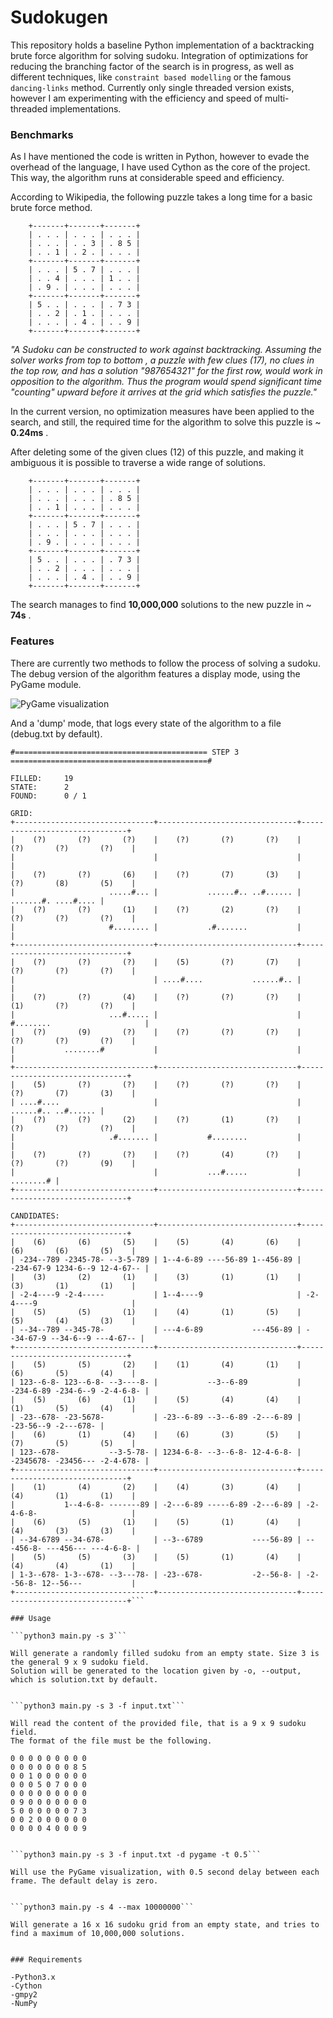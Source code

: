 # Sudokugen

This repository holds a baseline Python implementation of a backtracking brute force algorithm for solving sudoku.
Integration of optimizations for reducing the branching factor of the search is in progress, as well as different techniques, like `constraint based modelling` or
the famous `dancing-links` method. Currently only single threaded version exists, however I am experimenting with the
efficiency and speed of multi-threaded implementations.

### Benchmarks

As I have mentioned the code is written in Python, however to evade the overhead of the language, I have used Cython
as the core of the project. This way, the algorithm runs at considerable speed and efficiency.

According to Wikipedia, the following puzzle takes a long time for a basic brute force method.

        +-------+-------+-------+
        | . . . | . . . | . . . |
        | . . . | . . 3 | . 8 5 |
        | . . 1 | . 2 . | . . . |
        +-------+-------+-------+
        | . . . | 5 . 7 | . . . |
        | . . 4 | . . . | 1 . . |
        | . 9 . | . . . | . . . |
        +-------+-------+-------+
        | 5 . . | . . . | . 7 3 |
        | . . 2 | . 1 . | . . . |
        | . . . | . 4 . | . . 9 |
        +-------+-------+-------+

*"A Sudoku can be constructed to work against backtracking. Assuming the solver works from top to bottom
, a puzzle with few clues (17), no clues in the top row, and has a solution "987654321" for the first row,
would work in opposition to the algorithm. Thus the program would spend significant time "counting"
upward before it arrives at the grid which satisfies the puzzle."*

In the current version, no optimization measures have been applied to the search, and still,
the required time for the algorithm to solve this puzzle is ~ __0.24ms__ .



After deleting some of the given clues (12) of this puzzle,
and making it ambiguous it is possible to traverse a wide range of solutions.

        +-------+-------+-------+
        | . . . | . . . | . . . |
        | . . . | . . . | . 8 5 |
        | . . 1 | . . . | . . . |
        +-------+-------+-------+
        | . . . | 5 . 7 | . . . |
        | . . . | . . . | . . . |
        | . 9 . | . . . | . . . |
        +-------+-------+-------+
        | 5 . . | . . . | . 7 3 |
        | . . 2 | . . . | . . . |
        | . . . | . 4 . | . . 9 |
        +-------+-------+-------+

The search manages to find __10,000,000__ solutions to the new puzzle in ~ __74s__ .


### Features

There are currently two methods to follow the process of solving a sudoku.
The debug version of the algorithm features a display mode, using the PyGame module.

![PyGame visualization](https://github.com/Mrpatekful/sudokugen/blob/master/sudoku.gif)


And a 'dump' mode, that logs every state of the algorithm to a file (debug.txt by default).

```#################################################################################################
#=========================================== STEP 3 ============================================#

FILLED:		19
STATE:		2
FOUND:		0 / 1

GRID:
+-------------------------------+-------------------------------+-------------------------------+
|    (?)       (?)       (?)    |    (?)       (?)       (?)    |    (?)       (?)       (?)    |
|                               |                               |                               |
|    (?)       (?)       (6)    |    (?)       (7)       (3)    |    (?)       (8)       (5)    |
|                     .....#... |           ......#.. ..#...... |           .......#. ....#.... |
|    (?)       (?)       (1)    |    (?)       (2)       (?)    |    (?)       (?)       (?)    |
|                     #........ |           .#.......           |                               |
+-------------------------------+-------------------------------+-------------------------------+
|    (?)       (?)       (?)    |    (5)       (?)       (7)    |    (?)       (?)       (?)    |
|                               | ....#....           ......#.. |                               |
|    (?)       (?)       (4)    |    (?)       (?)       (?)    |    (1)       (?)       (?)    |
|                     ...#..... |                               | #........                     |
|    (?)       (9)       (?)    |    (?)       (?)       (?)    |    (?)       (?)       (?)    |
|           ........#           |                               |                               |
+-------------------------------+-------------------------------+-------------------------------+
|    (5)       (?)       (?)    |    (?)       (?)       (?)    |    (?)       (7)       (3)    |
| ....#....                     |                               |           ......#.. ..#...... |
|    (?)       (?)       (2)    |    (?)       (1)       (?)    |    (?)       (?)       (?)    |
|                     .#....... |           #........           |                               |
|    (?)       (?)       (?)    |    (?)       (4)       (?)    |    (?)       (?)       (9)    |
|                               |           ...#.....           |                     ........# |
+-------------------------------+-------------------------------+-------------------------------+

CANDIDATES:
+-------------------------------+-------------------------------+-------------------------------+
|    (6)       (6)       (5)    |    (5)       (4)       (6)    |    (6)       (6)       (5)    |
| -234--789 -2345-78- --3-5-789 | 1--4-6-89 ----56-89 1--456-89 | -234-67-9 1234-6--9 12-4-67-- |
|    (3)       (2)       (1)    |    (3)       (1)       (1)    |    (3)       (1)       (1)    |
| -2-4----9 -2-4-----           | 1--4----9                     | -2-4----9                     |
|    (5)       (5)       (1)    |    (4)       (1)       (5)    |    (5)       (4)       (3)    |
| --34--789 --345-78-           | ---4-6-89           ---456-89 | --34-67-9 --34-6--9 ---4-67-- |
+-------------------------------+-------------------------------+-------------------------------+
|    (5)       (5)       (2)    |    (1)       (4)       (1)    |    (6)       (5)       (4)    |
| 123--6-8- 123--6-8- --3----8- |           --3--6-89           | -234-6-89 -234-6--9 -2-4-6-8- |
|    (5)       (6)       (1)    |    (5)       (4)       (4)    |    (1)       (5)       (4)    |
| -23--678- -23-5678-           | -23--6-89 --3--6-89 -2---6-89 |           -23-56--9 -2---678- |
|    (6)       (1)       (4)    |    (6)       (3)       (5)    |    (7)       (5)       (5)    |
| 123--678-           --3-5-78- | 1234-6-8- --3--6-8- 12-4-6-8- | -2345678- -23456--- -2-4-678- |
+-------------------------------+-------------------------------+-------------------------------+
|    (1)       (4)       (2)    |    (4)       (3)       (4)    |    (4)       (1)       (1)    |
|           1--4-6-8- -------89 | -2---6-89 -----6-89 -2---6-89 | -2-4-6-8-                     |
|    (6)       (5)       (1)    |    (5)       (1)       (4)    |    (4)       (3)       (3)    |
| --34-6789 --34-678-           | --3--6789           ----56-89 | ---456-8- ---456--- ---4-6-8- |
|    (5)       (5)       (3)    |    (5)       (1)       (4)    |    (4)       (4)       (1)    |
| 1-3--678- 1-3--678- --3---78- | -23--678-           -2--56-8- | -2--56-8- 12--56---           |
+-------------------------------+-------------------------------+-------------------------------+```

### Usage

```python3 main.py -s 3```

Will generate a randomly filled sudoku from an empty state. Size 3 is the general 9 x 9 sudoku field.
Solution will be generated to the location given by -o, --output, which is solution.txt by default.


```python3 main.py -s 3 -f input.txt```

Will read the content of the provided file, that is a 9 x 9 sudoku field.
The format of the file must be the following.

0 0 0 0 0 0 0 0 0
0 0 0 0 0 0 0 8 5
0 0 1 0 0 0 0 0 0
0 0 0 5 0 7 0 0 0
0 0 0 0 0 0 0 0 0
0 9 0 0 0 0 0 0 0
5 0 0 0 0 0 0 7 3
0 0 2 0 0 0 0 0 0
0 0 0 0 4 0 0 0 9


```python3 main.py -s 3 -f input.txt -d pygame -t 0.5```

Will use the PyGame visualization, with 0.5 second delay between each frame. The default delay is zero.


```python3 main.py -s 4 --max 10000000```

Will generate a 16 x 16 sudoku grid from an empty state, and tries to find a maximum of 10,000,000 solutions.


### Requirements

-Python3.x
-Cython
-gmpy2
-NumPy
